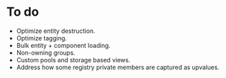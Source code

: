 # To do

- Optimize entity destruction.
- Optimize tagging.
- Bulk entity + component loading.
- Non-owning groups.
- Custom pools and storage based views.
- Address how some registry private members are captured as upvalues.
